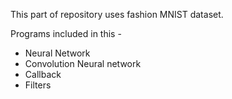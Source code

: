 This part of repository uses fashion MNIST dataset.

Programs included in this - 
* Neural Network
* Convolution Neural network
* Callback
* Filters
